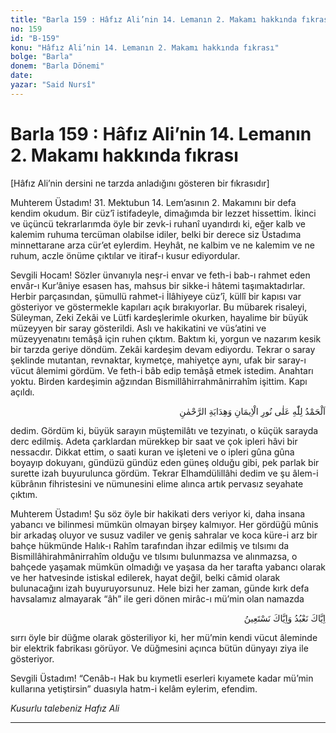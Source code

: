```yaml
---
title: "Barla 159 : Hâfız Ali’nin 14. Lemanın 2. Makamı hakkında fıkrası"
no: 159
id: "B-159"
konu: "Hâfız Ali’nin 14. Lemanın 2. Makamı hakkında fıkrası"
bolge: "Barla"
donem: "Barla Dönemi"
date: 
yazar: "Said Nursî"
---
```


# Barla 159 : Hâfız Ali’nin 14. Lemanın 2. Makamı hakkında fıkrası

<p class="takdim">[Hâfız Ali’nin dersini ne tarzda anladığını gösteren bir fıkrasıdır]</p>

Muhterem Üstadım! 31. Mektubun 14. Lem’asının 2. Makamını bir defa kendim okudum. Bir cüz’î istifadeyle, dimağımda bir lezzet hissettim. İkinci ve üçüncü tekrarlarımda öyle bir zevk-i ruhanî uyandırdı ki, eğer kalb ve kalemim ruhuma tercüman olabilse idiler, belki bir derece siz Üstadıma minnettarane arza cür’et eylerdim. Heyhât, ne kalbim ve ne kalemim ve ne ruhum, aczle önüme çıktılar ve itiraf-ı kusur ediyordular.

Sevgili Hocam! Sözler ünvanıyla neşr-i envar ve feth-i bab-ı rahmet eden envâr-ı Kur’âniye esasen has, mahsus bir sikke-i hâtemi taşımaktadırlar. Herbir parçasından, şümullü rahmet-i İlâhiyeye cüz’î, küllî bir kapısı var gösteriyor ve göstermekle kapıları açık bırakıyorlar. Bu mübarek risaleyi, Süleyman, Zeki Zekâi ve Lütfi kardeşlerimle okurken, hayalime bir büyük müzeyyen bir saray gösterildi. Aslı ve hakikatini ve vüs’atini ve müzeyyenatını temâşâ için ruhen çıktım. Baktım ki, yorgun ve nazarım kesik bir tarzda geriye döndüm. Zekâi kardeşim devam ediyordu. Tekrar o saray şeklinde mutantan, revnaktar, kıymetçe, mahiyetçe aynı, ufak bir saray-ı vücut âlemimi gördüm. Ve feth-i bâb edip temâşâ etmek istedim. Anahtarı yoktu. Birden kardeşimin ağzından Bismillâhirrahmânirrahîm işittim. Kapı açıldı.

<p class="arabic" dir="rtl" title="Meal: “İmanın nurundan ve Rahmân olan Allah’ın bize doğru yolu göstermesinden dolayı Allah’a hamd olsun.”">اَلْحَمْدُ لِلّٰهِ عَلٰى نُورِ الْاِيمَانِ وَهِدَايَةِ الرَّحْمٰنِ</p>

dedim. Gördüm ki, büyük sarayın müştemilâtı ve tezyinatı, o küçük sarayda derc edilmiş. Adeta çarklardan mürekkep bir saat ve çok ipleri hâvi bir nessacdır. Dikkat ettim, o saati kuran ve işleteni ve o ipleri gûna gûna boyayıp dokuyanı, gündüzü gündüz eden güneş olduğu gibi, pek parlak bir surette izah buyurulunca gördüm. Tekrar Elhamdülillâhi dedim ve şu âlem-i kübrânın fihristesini ve nümunesini elime alınca artık pervasız seyahate çıktım.

Muhterem Üstadım! Şu söz öyle bir hakikati ders veriyor ki, daha insana yabancı ve bilinmesi mümkün olmayan birşey kalmıyor. Her gördüğü mûnis bir arkadaş oluyor ve susuz vadiler ve geniş sahralar ve koca küre-i arz bir bahçe hükmünde Halık-ı Rahîm tarafından ihzar edilmiş ve tılsımı da Bismillâhirahmânirrahîm olduğu ve tılsımı bulunmazsa ve alınmazsa, o bahçede yaşamak mümkün olmadığı ve yaşasa da her tarafta yabancı olarak ve her hatvesinde istiskal edilerek, hayat değil, belki câmid olarak bulunacağını izah buyuruyorsunuz. Hele bizi her zaman, günde kırk defa havsalamız almayarak “âh” ile geri dönen mirâc-ı mü’min olan namazda

<p class="arabic" dir="rtl" title="Meal: “Ancak Sana kulluk eder ve ancak Senden yardım isteriz.” [Fâtiha Sûresi, 1:5]">اِيَّاكَ نَعْبُدُ وَاِيَّاكَ نَسْتَعِينُ</p>

sırrı öyle bir düğme olarak gösteriliyor ki, her mü’min kendi vücut âleminde bir elektrik fabrikası görüyor. Ve düğmesini açınca bütün dünyayı ziya ile gösteriyor.

Sevgili Üstadım! “Cenâb-ı Hak bu kıymetli eserleri kıyamete kadar mü’min kullarına yetiştirsin” duasıyla hatm-i kelâm eylerim, efendim.

*Kusurlu talebeniz*
*Hafız Ali*

***
